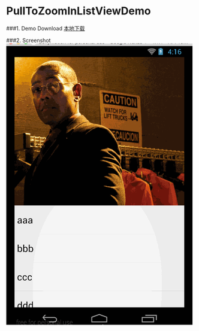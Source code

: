 PullToZoomInListViewDemo
====================
###1. Demo Download
[本地下载](apk/pull-to-zoom-in-listview-demo.apk?raw=true "点击下载到本地")  

###2. Screenshot
![Screenshot](apk/pull_demo.gif)